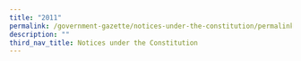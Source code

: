 ```yaml
---
title: "2011"
permalink: /government-gazette/notices-under-the-constitution/permalink/
description: ""
third_nav_title: Notices under the Constitution
---
```


